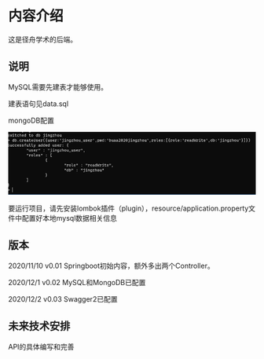 # 内容介绍

这是径舟学术的后端。

## 说明

MySQL需要先建表才能够使用。

建表语句见data.sql

mongoDB配置

![MONGODB配置](/mongodb设置.png)

要运行项目，请先安装lombok插件（plugin），resource/application.property文件中配置好本地mysql数据相关信息

## 版本

2020/11/10 v0.01 Springboot初始内容，额外多出两个Controller。

2020/12/1 v0.02 MySQL和MongoDB已配置

2020/12/2 v0.03 Swagger2已配置

## 未来技术安排

API的具体编写和完善
